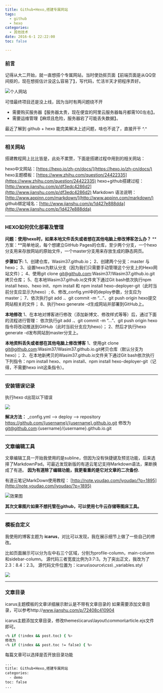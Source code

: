 ```yaml
---
title: Github+Hexo,搭建专属网站
tags:
  - github
  - hexo
categories:
  - 其他技术
date: 2016-6-1 22:22:00
toc: false

---
```


### 前言
记得从大二开始，就一直想搭个专属网站，当时使劲抠页面【前端页面是从QQ空间抠的，现在想抠估计没这么容易了】，写代码，忙活半天才把程序弄好。

![个人网站](http://7xvfir.com1.z0.glb.clouddn.com/Github+Hexo,%E6%90%AD%E5%BB%BA%E4%B8%93%E6%9C%89%E5%8D%9A%E5%AE%A2/2.png)

可惜最终项目还是没上线，因为当时有两问题绕不开
- 需要购买服务器【服务器太贵，现在便宜的阿里云服务器每月都需100左右】。
- 需要运维管理【麻烦且危险，服务器宕了可能丢失数据】。

最近了解到 github + hexo 能完美解决上述问题，啥也不说了，直接开干 ^.^

---

### 相关网站
搭建教程网上比比皆是，此处不累赘，下面是搭建过程中用到的相关网站：

hexo中文网站：[https://hexo.io/zh-cn/docs/](https://hexo.io/zh-cn/docs/)  
hexo主题模板：[https://www.zhihu.com/question/24422335](https://www.zhihu.com/question/24422335)
hexo+github搭建过程：[http://www.jianshu.com/p/df3edc4286d2](http://www.jianshu.com/p/df3edc4286d2)
Markdown 语法说明：[http://www.appinn.com/markdown/](http://www.appinn.com/markdown/)
github绑定域名：[http://www.jianshu.com/p/1d427e888dda](http://www.jianshu.com/p/1d427e888dda)  

---

### HEXO如何优化部署及管理
**问题：使用hexo时，如果本地文件丢失或者想在其他电脑上修改博客怎么办？**
**方案：**简单地说，每个想建立GitHub Pages的仓库，至少两个分支，一个hexo分支用来存放网站的原始文件，一个master分支用来存放生成的静态网页。  

<!-- more -->

**步骤如下:**
1、创建仓库，Wasim37.github.io；
2、创建两个分支：master 与 hexo；
3、设置hexo为默认分支（因为我们只需要手动管理这个分支上的Hexo网站文件）；
4、使用git clone git@github.com:Wasim37/Wasim37.github.io.git拷贝仓库；
5、在本地Wasim37.github.io文件夹下通过Git bash依次执行npm install hexo、hexo init、npm install 和 npm install hexo-deployer-git（此时当前分支应显示为hexo）;
6、修改_config.yml中的deploy参数，分支应为master；
7、依次执行git add .、git commit -m “…”、git push origin hexo提交网站相关的文件；
8、执行hexo generate -d生成网站并部署到GitHub上。

**本地修改**
1、在本地对博客进行修改（添加新博文、修改样式等等）后，通过下面的流程进行管理：
依次执行git add .、git commit -m “…”、git push origin hexo指令将改动推送到GitHub（此时当前分支应为hexo）；
2、然后才执行hexo generate -d发布网站到master分支上。

**本地资料丢失或者想在其他电脑上修改博客**
1、使用git clone git@github.com:Wasim37/Wasim37.github.io.git拷贝仓库（默认分支为hexo）；
2、在本地新拷贝的Wasim37.github.io文件夹下通过Git bash依次执行下列指令：npm install hexo、npm install、npm install hexo-deployer-git（记得，不需要hexo init这条指令）。

---

### 安装错误记录
执行hexo d出现以下错误

![](http://7xvfir.com1.z0.glb.clouddn.com/Github+Hexo,%E6%90%AD%E5%BB%BA%E4%B8%93%E6%9C%89%E5%8D%9A%E5%AE%A2/4.png)

**解决方法：**
_config.yml ——> deploy ——> repository
https://github.com/{username}/{username}.github.io.git 修改为
git@github.com:{username}/{username}.github.io.git

---

### 文章编辑工具
文章编辑工具一开始我使用的是subline，但因为没有快捷键及预览功能，后来选择了MarkdownPad。可最近发现新版的有道云笔记支持Markdown语法，果断换成了有道。
**因为有道除了编辑功能，我更看重的是它对文章的二次备份.** 

有道云笔记MarkDown使用教程： [http://note.youdao.com/iyoudao/?p=1895](http://note.youdao.com/iyoudao/?p=1895)

![效果图](http://7xvfir.com1.z0.glb.clouddn.com/Github+Hexo,%E6%90%AD%E5%BB%BA%E4%B8%93%E6%9C%89%E5%8D%9A%E5%AE%A2/1.png)

**其次文章图片如果不想托管在github，可以使用七牛云存储等图床工具。**

---

### 模板自定义
我使用的博客主题为 **icarus**，对比可以发现，我在展示细节上做了一些自己的修改。

比如页面展示可以分为左中右三个区域，分别为profile-column，main-column和sidebar-column。
源代码三者宽度比例为3:7:3。为了突出正文，我改为了 2.3：8.4：2.3。
源代码文件位置为：icarus\source\css\ _variables.styl

![](http://7xvfir.com1.z0.glb.clouddn.com/Github+Hexo,%E6%90%AD%E5%BB%BA%E4%B8%93%E6%9C%89%E5%8D%9A%E5%AE%A2/3.png)

---

### 文章目录
icarus主题模板的文章详细展示默认是不带有文章目录的
如果需要添加文章目录，可以参考http://www.jianshu.com/p/72408c410904

icarus主题添加文章目录，修改themes\icarus\layout\common\article.ejs文件即可。
```bash
<% if (!index && post.toc) { %>
修改为
<% if (!index && post.toc != false) { %>
```

每篇文章可以选择是否开放目录功能
```bash
...
title: Github+Hexo,搭建专属网站
categories:
  - demo
toc: false
...
```